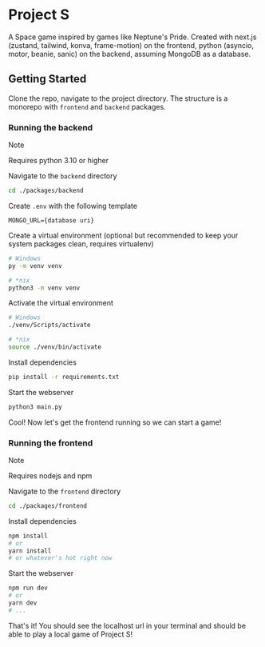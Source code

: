 # Project S

A Space game inspired by games like Neptune's Pride. Created with next.js (zustand, tailwind, konva, frame-motion) on the frontend, python (asyncio, motor, beanie, sanic) on the backend, assuming MongoDB as a database.

## Getting Started

Clone the repo, navigate to the project directory. The structure is a monorepo with `frontend` and `backend` packages.

### Running the backend

> [!NOTE]
> Requires python 3.10 or higher

Navigate to the `backend` directory

```bash
cd ./packages/backend
```

Create `.env` with the following template

```env
MONGO_URL={database uri}
```

Create a virtual environment (optional but recommended to keep your system packages clean, requires virtualenv)

```bash
# Windows
py -m venv venv

# *nix
python3 -m venv venv
```

Activate the virtual environment

```bash
# Windows
./venv/Scripts/activate

# *nix
source ./venv/bin/activate
```

Install dependencies

```bash
pip install -r requirements.txt
```

Start the webserver

```bash
python3 main.py
```

Cool! Now let's get the frontend running so we can start a game!

### Running the frontend

> [!NOTE]
> Requires nodejs and npm

Navigate to the `frontend` directory

```bash
cd ./packages/frontend
```

Install dependencies

```bash
npm install
# or
yarn install
# or whatever's hot right now
```

Start the webserver

```bash
npm run dev
# or
yarn dev
# ...
```

That's it! You should see the localhost url in your terminal and should be able to play a local game of Project S!
